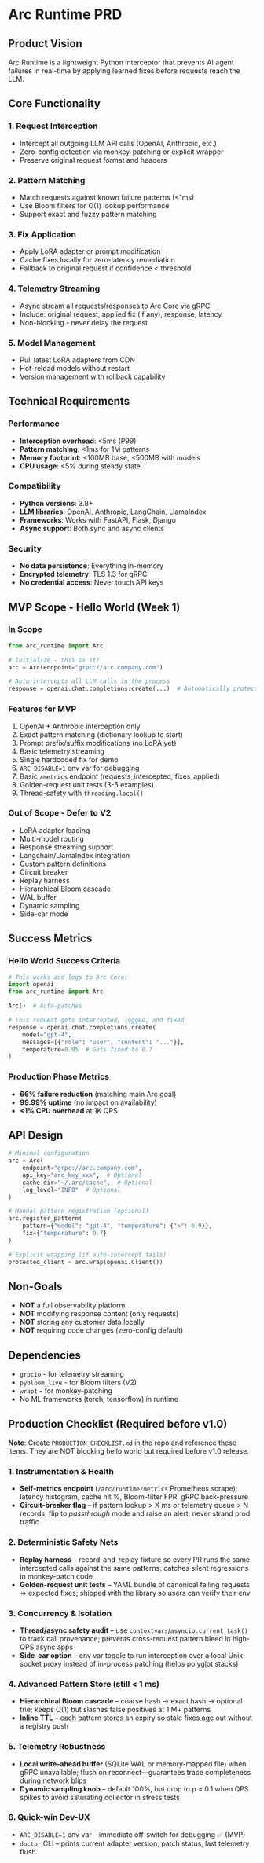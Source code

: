 # Arc Runtime PRD

## Product Vision
Arc Runtime is a lightweight Python interceptor that prevents AI agent failures in real-time by applying learned fixes before requests reach the LLM.

## Core Functionality

### 1. **Request Interception**
- Intercept all outgoing LLM API calls (OpenAI, Anthropic, etc.)
- Zero-config detection via monkey-patching or explicit wrapper
- Preserve original request format and headers

### 2. **Pattern Matching**
- Match requests against known failure patterns (<1ms)
- Use Bloom filters for O(1) lookup performance
- Support exact and fuzzy pattern matching

### 3. **Fix Application**
- Apply LoRA adapter or prompt modification
- Cache fixes locally for zero-latency remediation
- Fallback to original request if confidence < threshold

### 4. **Telemetry Streaming**
- Async stream all requests/responses to Arc Core via gRPC
- Include: original request, applied fix (if any), response, latency
- Non-blocking - never delay the request

### 5. **Model Management**
- Pull latest LoRA adapters from CDN
- Hot-reload models without restart
- Version management with rollback capability

## Technical Requirements

### Performance
- **Interception overhead**: <5ms (P99)
- **Pattern matching**: <1ms for 1M patterns
- **Memory footprint**: <100MB base, <500MB with models
- **CPU usage**: <5% during steady state

### Compatibility
- **Python versions**: 3.8+
- **LLM libraries**: OpenAI, Anthropic, LangChain, LlamaIndex
- **Frameworks**: Works with FastAPI, Flask, Django
- **Async support**: Both sync and async clients

### Security
- **No data persistence**: Everything in-memory
- **Encrypted telemetry**: TLS 1.3 for gRPC
- **No credential access**: Never touch API keys

## MVP Scope - Hello World (Week 1)

### In Scope
```python
from arc_runtime import Arc

# Initialize - this is it!
arc = Arc(endpoint="grpc://arc.company.com")

# Auto-intercepts all LLM calls in the process
response = openai.chat.completions.create(...)  # Automatically protected
```

### Features for MVP
1. OpenAI + Anthropic interception only
2. Exact pattern matching (dictionary lookup to start)
3. Prompt prefix/suffix modifications (no LoRA yet)
4. Basic telemetry streaming
5. Single hardcoded fix for demo
6. `ARC_DISABLE=1` env var for debugging
7. Basic `/metrics` endpoint (requests_intercepted, fixes_applied)
8. Golden-request unit tests (3-5 examples)
9. Thread-safety with `threading.local()`

### Out of Scope - Defer to V2
- LoRA adapter loading
- Multi-model routing
- Response streaming support
- Langchain/LlamaIndex integration
- Custom pattern definitions
- Circuit breaker
- Replay harness
- Hierarchical Bloom cascade
- WAL buffer
- Dynamic sampling
- Side-car mode

## Success Metrics

### Hello World Success Criteria
```python
# This works and logs to Arc Core:
import openai
from arc_runtime import Arc

Arc()  # Auto-patches

# This request gets intercepted, logged, and fixed
response = openai.chat.completions.create(
    model="gpt-4",
    messages=[{"role": "user", "content": "..."}],
    temperature=0.95  # Gets fixed to 0.7
)
```

### Production Phase Metrics
- **66% failure reduction** (matching main Arc goal)
- **99.99% uptime** (no impact on availability)
- **<1% CPU overhead** at 1K QPS

## API Design

```python
# Minimal configuration
arc = Arc(
    endpoint="grpc://arc.company.com",
    api_key="arc_key_xxx",  # Optional
    cache_dir="~/.arc/cache",  # Optional
    log_level="INFO"  # Optional
)

# Manual pattern registration (optional)
arc.register_pattern(
    pattern={"model": "gpt-4", "temperature": {">": 0.9}},
    fix={"temperature": 0.7}
)

# Explicit wrapping (if auto-intercept fails)
protected_client = arc.wrap(openai.Client())
```

## Non-Goals
- **NOT** a full observability platform
- **NOT** modifying response content (only requests)
- **NOT** storing any customer data locally
- **NOT** requiring code changes (zero-config default)

## Dependencies
- `grpcio` - for telemetry streaming
- `pybloom_live` - for Bloom filters (V2)
- `wrapt` - for monkey-patching
- No ML frameworks (torch, tensorflow) in runtime

## Production Checklist (Required before v1.0)

**Note**: Create `PRODUCTION_CHECKLIST.md` in the repo and reference these items. They are NOT blocking hello world but required before v1.0 release.

### 1. Instrumentation & Health
- **Self-metrics endpoint** (`/arc/runtime/metrics` Prometheus scrape): latency histogram, cache hit %, Bloom-filter FPR, gRPC back-pressure
- **Circuit-breaker flag** – if pattern lookup > X ms or telemetry queue > N records, flip to *passthrough* mode and raise an alert; never strand prod traffic

### 2. Deterministic Safety Nets
- **Replay harness** – record-and-replay fixture so every PR runs the same intercepted calls against the same patterns; catches silent regressions in monkey-patch code
- **Golden-request unit tests** – YAML bundle of canonical failing requests ⇒ expected fixes; shipped with the library so users can verify their env

### 3. Concurrency & Isolation
- **Thread/async safety audit** – use `contextvars`/`asyncio.current_task()` to track call provenance; prevents cross-request pattern bleed in high-QPS async apps
- **Side-car option** – env var toggle to run interception over a local Unix-socket proxy instead of in-process patching (helps polyglot stacks)

### 4. Advanced Pattern Store (still < 1 ms)
- **Hierarchical Bloom cascade** – coarse hash → exact hash → optional trie; keeps O(1) but slashes false positives at 1 M+ patterns
- **Inline TTL** – each pattern stores an expiry so stale fixes age out without a registry push

### 5. Telemetry Robustness
- **Local write-ahead buffer** (SQLite WAL or memory-mapped file) when gRPC unavailable; flush on reconnect—guarantees trace completeness during network blips
- **Dynamic sampling knob** – default 100%, but drop to p = 0.1 when QPS spikes to avoid saturating collector in stress tests

### 6. Quick-win Dev-UX
- `ARC_DISABLE=1` env var – immediate off-switch for debugging ✅ (MVP)
- `doctor` CLI – prints current adapter version, patch status, last telemetry flush